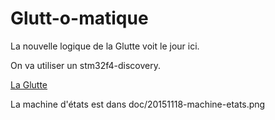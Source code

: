 Glutt-o-matique
===============

La nouvelle logique de la Glutte voit le jour ici.

On va utiliser un stm32f4-discovery.

[La Glutte](http://www.glutte.ch)

La machine d'états est dans doc/20151118-machine-etats.png

